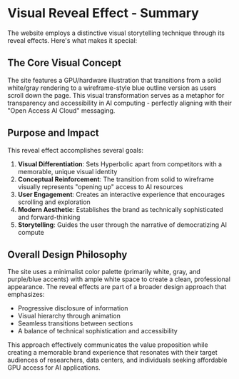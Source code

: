 

# Visual Reveal Effect - Summary

The website employs a distinctive visual storytelling technique through its reveal effects. Here's what makes it special:

## The Core Visual Concept

The site features a GPU/hardware illustration that transitions from a solid white/gray rendering to a wireframe-style blue outline version as users scroll down the page. This visual transformation serves as a metaphor for transparency and accessibility in AI computing - perfectly aligning with their "Open Access AI Cloud" messaging.

## Purpose and Impact

This reveal effect accomplishes several goals:

1. **Visual Differentiation**: Sets Hyperbolic apart from competitors with a memorable, unique visual identity
2. **Conceptual Reinforcement**: The transition from solid to wireframe visually represents "opening up" access to AI resources
3. **User Engagement**: Creates an interactive experience that encourages scrolling and exploration
4. **Modern Aesthetic**: Establishes the brand as technically sophisticated and forward-thinking
5. **Storytelling**: Guides the user through the narrative of democratizing AI compute

## Overall Design Philosophy

The site uses a minimalist color palette (primarily white, gray, and purple/blue accents) with ample white space to create a clean, professional appearance. The reveal effects are part of a broader design approach that emphasizes:

- Progressive disclosure of information
- Visual hierarchy through animation
- Seamless transitions between sections
- A balance of technical sophistication and accessibility

This approach effectively communicates the value proposition while creating a memorable brand experience that resonates with their target audiences of researchers, data centers, and individuals seeking affordable GPU access for AI applications.
